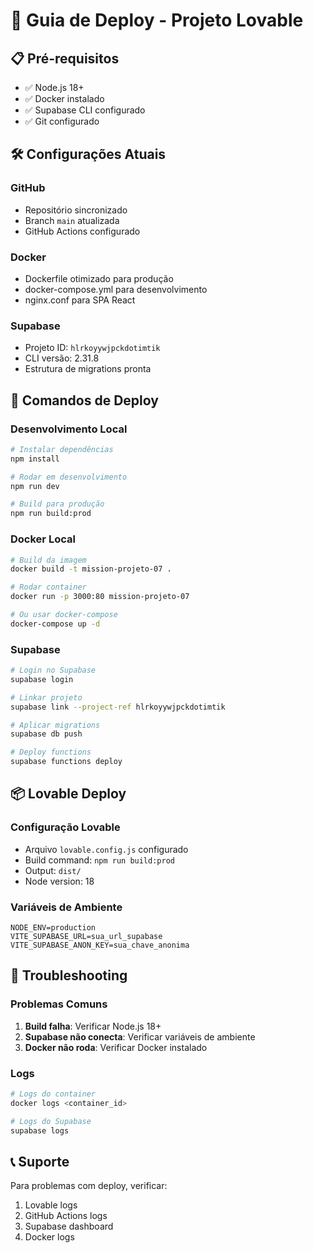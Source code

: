 # 🚀 Guia de Deploy - Projeto Lovable

## 📋 Pré-requisitos

- ✅ Node.js 18+
- ✅ Docker instalado
- ✅ Supabase CLI configurado
- ✅ Git configurado

## 🛠️ Configurações Atuais

### **GitHub**
- Repositório sincronizado
- Branch `main` atualizada
- GitHub Actions configurado

### **Docker**
- Dockerfile otimizado para produção
- docker-compose.yml para desenvolvimento
- nginx.conf para SPA React

### **Supabase**
- Projeto ID: `hlrkoyywjpckdotimtik`
- CLI versão: 2.31.8
- Estrutura de migrations pronta

## 🚀 Comandos de Deploy

### **Desenvolvimento Local**
```bash
# Instalar dependências
npm install

# Rodar em desenvolvimento
npm run dev

# Build para produção
npm run build:prod
```

### **Docker Local**
```bash
# Build da imagem
docker build -t mission-projeto-07 .

# Rodar container
docker run -p 3000:80 mission-projeto-07

# Ou usar docker-compose
docker-compose up -d
```

### **Supabase**
```bash
# Login no Supabase
supabase login

# Linkar projeto
supabase link --project-ref hlrkoyywjpckdotimtik

# Aplicar migrations
supabase db push

# Deploy functions
supabase functions deploy
```

## 📦 Lovable Deploy

### **Configuração Lovable**
- Arquivo `lovable.config.js` configurado
- Build command: `npm run build:prod`
- Output: `dist/`
- Node version: 18

### **Variáveis de Ambiente**
```env
NODE_ENV=production
VITE_SUPABASE_URL=sua_url_supabase
VITE_SUPABASE_ANON_KEY=sua_chave_anonima
```

## 🔧 Troubleshooting

### **Problemas Comuns**
1. **Build falha**: Verificar Node.js 18+
2. **Supabase não conecta**: Verificar variáveis de ambiente
3. **Docker não roda**: Verificar Docker instalado

### **Logs**
```bash
# Logs do container
docker logs <container_id>

# Logs do Supabase
supabase logs
```

## 📞 Suporte

Para problemas com deploy, verificar:
1. Lovable logs
2. GitHub Actions logs
3. Supabase dashboard
4. Docker logs 